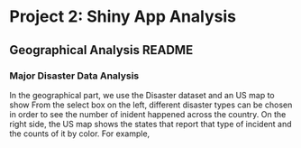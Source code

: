 # Project 2: Shiny App Analysis

## Geographical Analysis README

### Major Disaster Data Analysis

In the geographical part, we use the Disaster dataset and an US map to show From the select box on the left, different disaster types can be chosen in order to see the number of inident happened across the country. On the right side, the US map shows the states that report that type of incident and the counts of it by color. For example, 
